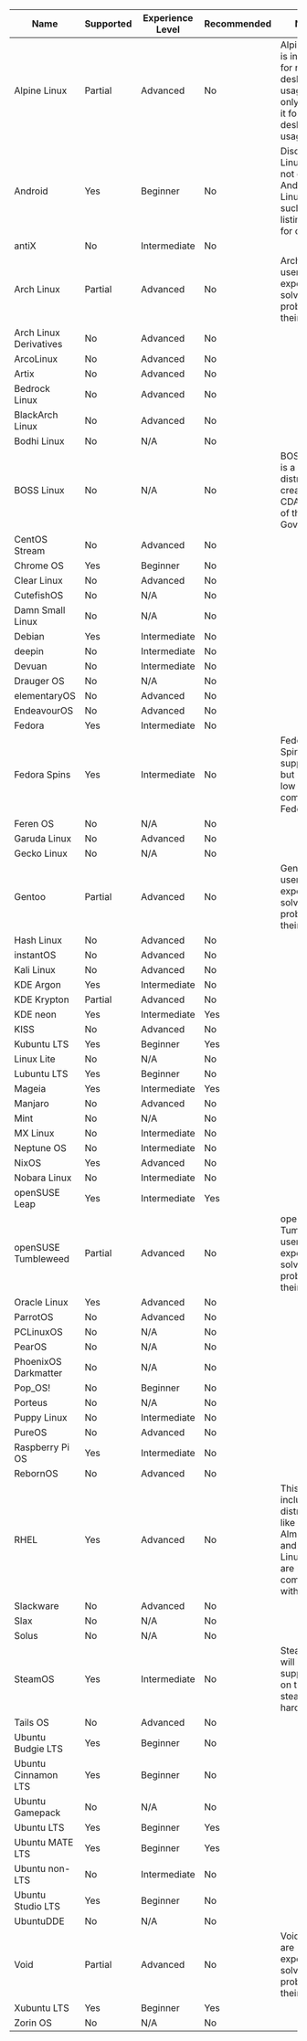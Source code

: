 |Name|Supported|Experience Level|Recommended|Notes|
|-|-|-|-|-|
|Alpine Linux|Partial|Advanced|No|Alpine Linux is intended for non-desktop usage, we only support it for non-desktop usage.|
|Android|Yes|Beginner|No|Discord Linux does not consider Android as Linux, as such, this listing is just for clarity.|
|antiX|No|Intermediate|No||
|Arch Linux|Partial|Advanced|No|Arch Linux users are expected to solve basic problems on their own.|
|Arch Linux Derivatives|No|Advanced|No||
|ArcoLinux|No|Advanced|No||
|Artix|No|Advanced|No||
|Bedrock Linux|No|Advanced|No||
|BlackArch Linux|No|Advanced|No||
|Bodhi Linux|No|N/A|No||
|BOSS Linux|No|N/A|No|BOSS Linux is a Linux distro created by CDAC, part of the Indian Government|
|CentOS Stream|No|Advanced|No||
|Chrome OS|Yes|Beginner|No||
|Clear Linux|No|Advanced|No||
|CutefishOS|No|N/A|No||
|Damn Small Linux|No|N/A|No||
|Debian|Yes|Intermediate|No||
|deepin|No|Intermediate|No||
|Devuan|No|Intermediate|No||
|Drauger OS|No|N/A|No||
|elementaryOS|No|Advanced|No||
|EndeavourOS|No|Advanced|No||
|Fedora|Yes|Intermediate|No||
|Fedora Spins|Yes|Intermediate|No|Fedora Spins are supported, but may be low quality compared to Fedora itself|
|Feren OS|No|N/A|No||
|Garuda Linux|No|Advanced|No||
|Gecko Linux|No|N/A|No||
|Gentoo|Partial|Advanced|No|Gentoo users are expected to solve basic problems on their own.|
|Hash Linux|No|Advanced|No||
|instantOS|No|Advanced|No||
|Kali Linux|No|Advanced|No||
|KDE Argon|Yes|Intermediate|No||
|KDE Krypton|Partial|Advanced|No||
|KDE neon|Yes|Intermediate|Yes||
|KISS|No|Advanced|No||
|Kubuntu LTS|Yes|Beginner|Yes||
|Linux Lite|No|N/A|No||
|Lubuntu LTS|Yes|Beginner|No||
|Mageia|Yes|Intermediate|Yes||
|Manjaro|No|Advanced|No||
|Mint|No|N/A|No||
|MX Linux|No|Intermediate|No||
|Neptune OS|No|Intermediate|No||
|NixOS|Yes|Advanced|No||
|Nobara Linux|No|Intermediate|No||
|openSUSE Leap|Yes|Intermediate|Yes||
|openSUSE Tumbleweed|Partial|Advanced|No|openSUSE Tumbleweed users are expected to solve basic problems on their own.|
|Oracle Linux|Yes|Advanced|No||
|ParrotOS|No|Advanced|No||
|PCLinuxOS|No|N/A|No||
|PearOS|No|N/A|No||
|PhoenixOS Darkmatter|No|N/A|No||
|Pop_OS!|No|Beginner|No||
|Porteus|No|N/A|No||
|Puppy Linux|No|Intermediate|No||
|PureOS|No|Advanced|No||
|Raspberry Pi OS|Yes|Intermediate|No||
|RebornOS|No|Advanced|No||
|RHEL|Yes|Advanced|No|This includes distributions like AlmaLinux and Rocky Linux that are binary-compatible with RHEL.|
|Slackware|No|Advanced|No||
|Slax|No|N/A|No||
|Solus|No|N/A|No||
|SteamOS|Yes|Intermediate|No|SteamOS will only be supported on the steamdeck hardware.|
|Tails OS|No|Advanced|No||
|Ubuntu Budgie LTS|Yes|Beginner|No||
|Ubuntu Cinnamon LTS|Yes|Beginner|No||
|Ubuntu Gamepack|No|N/A|No||
|Ubuntu LTS|Yes|Beginner|Yes||
|Ubuntu MATE LTS|Yes|Beginner|Yes||
|Ubuntu non-LTS|No|Intermediate|No||
|Ubuntu Studio LTS|Yes|Beginner|No||
|UbuntuDDE|No|N/A|No||
|Void|Partial|Advanced|No|Void users are expected to solve basic problems on their own.|
|Xubuntu LTS|Yes|Beginner|Yes||
|Zorin OS|No|N/A|No||
